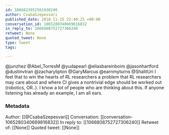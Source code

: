 ```yaml
---
id: 1066823952561930240
author: CsabaSzepesvari
published_date: 2018-11-25 22:40:25 +00:00
conversation_id: 1065280340669816832
in_reply_to: 1066808752727306240
retweet: None
quoted_tweet: None
type: tweet
tags:

---
```


@junzhez @Abel_TorresM @yudapearl @eliasbareinboim @jasonhartford @dustinvtran @zacharylipton @GaryMarcus @earnmyturns @ShalitUri I feel that to win the hearts of RL researchers  a problem that RL researchers may care about and where CI gives a nontrivial edge should be worked out (robotics, OR..). I know a lot of people who are thinking about this. If anyone listening has already an example, I am all ears.

### Metadata

Author: [[@CsabaSzepesvari]]
Conversation: [[conversation-1065280340669816832]]
In reply to: [[1066808752727306240]]
Retweet of: [[None]]
Quoted tweet: [[None]]

